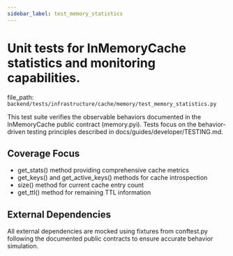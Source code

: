 ```yaml
---
sidebar_label: test_memory_statistics
---
```


# Unit tests for InMemoryCache statistics and monitoring capabilities.

  file_path: `backend/tests/infrastructure/cache/memory/test_memory_statistics.py`

This test suite verifies the observable behaviors documented in the
InMemoryCache public contract (memory.pyi). Tests focus on the
behavior-driven testing principles described in docs/guides/developer/TESTING.md.

## Coverage Focus

- get_stats() method providing comprehensive cache metrics
- get_keys() and get_active_keys() methods for cache introspection
- size() method for current cache entry count
- get_ttl() method for remaining TTL information

## External Dependencies

All external dependencies are mocked using fixtures from conftest.py following
the documented public contracts to ensure accurate behavior simulation.
